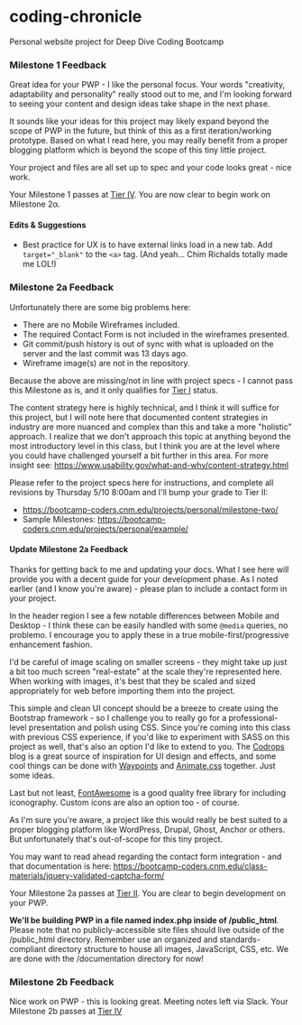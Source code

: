 # coding-chronicle
Personal website project for Deep Dive Coding Bootcamp

### Milestone 1 Feedback
Great idea for your PWP - I like the personal focus. Your words "creativity, adaptability and personality" really stood out to me, and I'm looking forward to seeing your content and design ideas take shape in the next phase. 

It sounds like your ideas for this project may likely expand beyond the scope of PWP in the future, but think of this as a first iteration/working prototype. Based on what I read here, you may really benefit from a proper blogging platform which is beyond the scope of this tiny little project.

Your project and files are all set up to spec and your code looks great - nice work.

Your Milestone 1 passes at [Tier IV](https://bootcamp-coders.cnm.edu/projects/personal/rubric/). You are now clear to begin work on Milestone 2&alpha;.

#### Edits &amp; Suggestions
- Best practice for UX is to have external links load in a new tab. Add `target="_blank"` to the `<a>` tag. (And yeah... Chim Richalds totally made me LOL!)

### Milestone 2a Feedback
Unfortunately there are some big problems here: 
- There are no Mobile Wireframes included. 
- The required Contact Form is not included in the wireframes presented.
- Git commit/push history is out of sync with what is uploaded on the server and the last commit was 13 days ago. 
- Wireframe image(s) are not in the repository. 

Because the above are missing/not in line with project specs - I cannot pass this Milestone as is, and it only qualifies for [Tier I](https://bootcamp-coders.cnm.edu/projects/personal/rubric/) status.

The content strategy here is highly technical, and I think it will suffice for this project, but I will  note here that documented content strategies in industry are more nuanced and complex than this and take a more "holistic" approach. I realize that we don't approach this topic at anything beyond the most introductory level in this class, but I think you are at the level where you could have challenged yourself a bit further in this area. For more insight see: https://www.usability.gov/what-and-why/content-strategy.html

Please refer to the project specs here for instructions, and complete all revisions by Thursday 5/10 8:00am and I'll bump your grade to Tier II: 
- https://bootcamp-coders.cnm.edu/projects/personal/milestone-two/ 
- Sample Milestones: https://bootcamp-coders.cnm.edu/projects/personal/example/

#### Update Milestone 2a Feedback
Thanks for getting back to me and updating your docs. What I see here will provide you with a decent guide for your development phase. As I noted earlier (and I know you're aware) - please plan to include a contact form in your project. 

In the header region I see a few notable differences between Mobile and Desktop - I think these can be easily handled with some `@media` queries, no problemo. I encourage you to apply these in a true mobile-first/progressive enhancement fashion. 

I'd be careful of image scaling on smaller screens - they might take up just a bit too much screen "real-estate" at the scale they're represented here. When working with images, it's best that they be scaled and sized appropriately for web before importing them into the project.

This simple and clean UI concept should be a breeze to create using the Bootstrap framework - so I challenge you to really go for a professional-level presentation and polish using CSS. Since you're coming into this class with previous CSS experience, if you'd like to experiment with SASS on this project as well, that's also an option I'd like to extend to you. The [Codrops](https://tympanus.net/codrops/) blog is a great source of inspiration for UI design and effects, and some cool things can be done with [Waypoints](http://imakewebthings.com/waypoints/) and [Animate.css](https://daneden.github.io/animate.css/) together. Just some ideas.

Last but not least, [FontAwesome](https://fontawesome.com/) is a good quality free library for including iconography. Custom icons are also an option too - of course.

As I'm sure you're aware, a project like this would really be best suited to a proper blogging platform like WordPress, Drupal, Ghost, Anchor or others. But unfortunately that's out-of-scope for this tiny project.

You may want to read ahead regarding the contact form integration - and that documentation is here: https://bootcamp-coders.cnm.edu/class-materials/jquery-validated-captcha-form/

Your Milestone 2a passes at [Tier II](https://bootcamp-coders.cnm.edu/projects/personal/rubric/). You are clear to begin development on your PWP.

**We'll be building PWP in a file named index.php inside of /public_html**. Please note that no publicly-accessible site files should live outside of the /public_html directory. Remember use an organized and standards-compliant directory structure to house all images, JavaScript, CSS, etc. We are done with the /documentation directory for now!

### Milestone 2b Feedback
Nice work on PWP - this is looking great. Meeting notes left via Slack. Your Milestone 2b passes at [Tier IV](https://bootcamp-coders.cnm.edu/projects/personal/rubric/)
